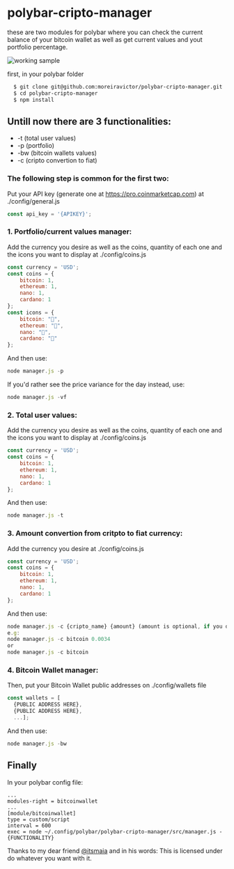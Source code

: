 # polybar-cripto-manager

these are two modules for polybar where you can check the current balance of your bitcoin wallet as well as get current values and yout portfolio percentage. 

![working sample](https://i.imgur.com/szKKK9a.png)

first, in your polybar folder
```bash
  $ git clone git@github.com:moreiravictor/polybar-cripto-manager.git
  $ cd polybar-cripto-manager
  $ npm install
```

## Untill  now there are 3 functionalities: 
* -t (total user values)
* -p (portfolio)
* -bw (bitcoin wallets values)
* -c (cripto convertion to fiat)
### The following step is common for the first two:
Put your API key (generate one at https://pro.coinmarketcap.com) at ./config/general.js
```javascript
const api_key = '{APIKEY}';
```

### 1. Portfolio/current values manager:
Add the currency you desire as well as the coins, quantity of each one and the icons you want to display at ./config/coins.js
```javascript
const currency = 'USD';
const coins = {
    bitcoin: 1, 
    ethereum: 1,
    nano: 1, 
    cardano: 1
};
const icons = {
    bitcoin: "", 
    ethereum: "",
    nano: "",
    cardano: ""
};
```
And then use:
```javascript
node manager.js -p
```
If you'd rather see the price variance for the day instead, use:
```javascript
node manager.js -vf
```

### 2. Total user values:
Add the currency you desire as well as the coins, quantity of each one and the icons you want to display at ./config/coins.js
```javascript
const currency = 'USD';
const coins = {
    bitcoin: 1, 
    ethereum: 1,
    nano: 1, 
    cardano: 1
};
```
And then use:
```javascript
node manager.js -t
```

### 3. Amount convertion from critpto to fiat currency:
Add the currency you desire at ./config/coins.js
```javascript
const currency = 'USD';
const coins = {
    bitcoin: 1, 
    ethereum: 1,
    nano: 1, 
    cardano: 1
};
```
And then use:
```javascript
node manager.js -c {cripto_name} {amount} (amount is optional, if you don't type it, you'll receive the amount from the config file)
e.g: 
node manager.js -c bitcoin 0.0034 
or 
node manager.js -c bitcoin
```

### 4. Bitcoin Wallet manager:   
Then, put your Bitcoin Wallet public addresses on ./config/wallets file  
```javascript
const wallets = [
  {PUBLIC ADDRESS HERE}, 
  {PUBLIC ADDRESS HERE}, 
  ...];
```
And then use:
```javascript
node manager.js -bw
```

## Finally
In your polybar config file:
```
...
modules-right = bitcoinwallet
...
[module/bitcoinwallet]
type = custom/script
interval = 600
exec = node ~/.config/polybar/polybar-cripto-manager/src/manager.js -{FUNCTIONALITY}
```
Thanks to my dear friend [@itsmaia](https://github.com/itsmaia) and in his words:
This is licensed under do whatever you want with it.
